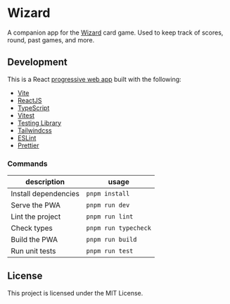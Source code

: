 # Wizard

A companion app for the [Wizard](<https://en.wikipedia.org/wiki/Wizard_(card_game)>) card game. Used to keep track of scores, round, past games, and more.

## Development

This is a React [progressive web app](https://developer.mozilla.org/en-US/docs/Web/Progressive_web_apps) built with the following:

- [Vite](https://vitejs.dev)
- [ReactJS](https://reactjs.org)
- [TypeScript](https://www.typescriptlang.org)
- [Vitest](https://vitest.dev)
- [Testing Library](https://testing-library.com)
- [Tailwindcss](https://tailwindcss.com)
- [ESLint](https://eslint.org)
- [Prettier](https://prettier.io)

### Commands

| description          | usage                |
| -------------------- | -------------------- |
| Install dependencies | `pnpm install`       |
| Serve the PWA        | `pnpm run dev`       |
| Lint the project     | `pnpm run lint`      |
| Check types          | `pnpm run typecheck` |
| Build the PWA        | `pnpm run build`     |
| Run unit tests       | `pnpm run test`      |

## License

This project is licensed under the MIT License.
